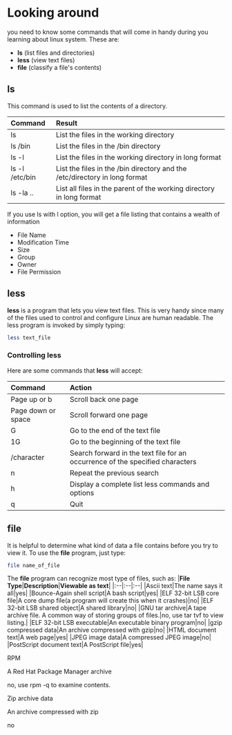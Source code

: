 # Looking around
you need to know some commands that will come in handy during you learning about linux system. These are:

- **ls** (list files and directories)
- **less** (view text files)
- **file** (classify a file's contents)

## ls
This command is used to list the contents of a directory.

| **Command**|**Result**|
|:--|:--|
|ls|List the files in the working directory|
|ls /bin|List the files in the /bin directory|
|ls -l|List the files in the working directory in long format|
|ls -l /etc/bin|List the files in the /bin directory and the /etc/directory in long format|
|ls -la ..|List all files in the parent of the working directory in long format|
If you use ls with l option, you will get a file listing that contains a wealth of information

- File Name
- Modification Time
- Size
- Group
- Owner
- File Permission

## less  
**less** is a program that lets you view text files. This is very handy since many of the files used to control and configure Linux are human readable.
The less program is invoked by simply typing:
```bash
less text_file
```

### Controlling less
Here are some commands that **less** will accept:

|**Command**|**Action**|
|:--|:--|
|Page up or b|Scroll back one page|
|Page down or space|Scroll forward one page|
|G|Go to the end of the text file|
|1G|Go to the beginning of the text file|
|/character|Search forward in the text file for an occurrence of the specified characters|
|n|Repeat the previous search|
|h|Display a complete list less commands and options|
|q|Quit|

## file
It is helpful to determine what kind of data a file contains before you try to view it.
To use the **file** program, just type:
```bash
file name_of_file
```

The **file** program can recognize most type of files, such as:
|**File Type**|**Description**|**Viewable as text**|
|:--|:--|:--|
|Ascii text|The name says it all|yes|
|Bounce-Again shell script|A bash script|yes|
|ELF 32-bit LSB core file|A core dump file(a program will create this when it crashes)|no|
|ELF 32-bit LSB shared object|A shared library|no|
|GNU tar archive|A tape archive file. A common way of storing groups of files.|no, use  tar tvf  to view listing.|
|ELF 32-bit LSB executable|An executable binary program|no|
|gzip compressed data|An archive compressed with gzip|no|
|HTML document text|A web page|yes|
|JPEG image data|A compressed JPEG image|no|
|PostScript document text|A PostScript file|yes|

RPM

A Red Hat Package Manager archive

no, use  rpm -q  to examine contents.

Zip archive data

An archive compressed with  zip

no


<!--stackedit_data:
eyJoaXN0b3J5IjpbMjAyNjAyOTkwNl19
-->